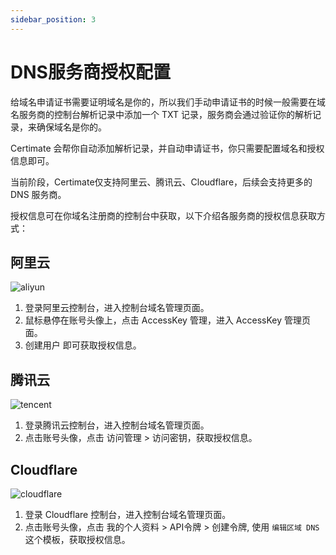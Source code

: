 ```yaml
---
sidebar_position: 3
---
```


# DNS服务商授权配置

给域名申请证书需要证明域名是你的，所以我们手动申请证书的时候一般需要在域名服务商的控制台解析记录中添加一个 TXT 记录，服务商会通过验证你的解析记录，来确保域名是你的。

Certimate 会帮你自动添加解析记录，并自动申请证书，你只需要配置域名和授权信息即可。

当前阶段，Certimate仅支持阿里云、腾讯云、Cloudflare，后续会支持更多的 DNS 服务商。

授权信息可在你域名注册商的控制台中获取，以下介绍各服务商的授权信息获取方式：

## 阿里云

![aliyun](https://i.imgur.com/BMwa0N1.png)

1. 登录阿里云控制台，进入控制台域名管理页面。
2. 鼠标悬停在账号头像上，点击 AccessKey 管理，进入 AccessKey 管理页面。
3. 创建用户 即可获取授权信息。


## 腾讯云

![tencent](https://i.imgur.com/5TbKzaP.png)

1. 登录腾讯云控制台，进入控制台域名管理页面。
2. 点击账号头像，点击 访问管理 > 访问密钥，获取授权信息。

## Cloudflare

![cloudflare](https://i.imgur.com/QJNCXoX.png)

1. 登录 Cloudflare 控制台，进入控制台域名管理页面。
2. 点击账号头像，点击 我的个人资料 > API令牌 > 创建令牌, 使用 `编辑区域 DNS` 这个模板，获取授权信息。